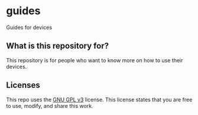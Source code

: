 # guides

Guides for devices

## What is this repository for?

This repository is for people who want to know more on how to use their devices.

## Licenses

This repo uses the [GNU GPL v3](https://www.gnu.org/licenses/gpl-3.0.html) license. This license states that you are free to use, modify, and share this work.
